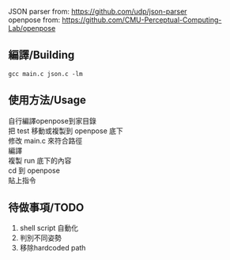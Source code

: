 JSON parser from: https://github.com/udp/json-parser<br >
openpose from: https://github.com/CMU-Perceptual-Computing-Lab/openpose<br >

編譯/Building
-
`gcc main.c json.c -lm`

使用方法/Usage
-
自行編譯openpose到家目錄<br >
把 test 移動或複製到 openpose 底下<br >
修改 main.c 來符合路徑<br >
編譯<br >
複製 run 底下的內容<br >
cd 到 openpose<br >
貼上指令<br >

待做事項/TODO
-
1. shell script 自動化<br >
2. 判別不同姿勢<br >
3. 移除hardcoded path
